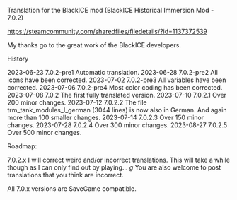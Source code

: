 Translation for the BlackICE mod (BlackICE Historical Immersion Mod - 7.0.2)

https://steamcommunity.com/sharedfiles/filedetails/?id=1137372539

My thanks go to the great work of the BlackICE developers.

History

2023-06-23		7.0.2-pre1		Automatic translation.
2023-06-28		7.0.2-pre2		All icons have been corrected.
2023-07-02		7.0.2-pre3		All variables have been corrected.
2023-07-06		7.0.2-pre4		Most color coding has been corrected.
2023-07-08		7.0.2			The first fully translated version.
2023-07-10		7.0.2.1			Over 200 minor changes.
2023-07-12		7.0.2.2			The file trm_tank_modules_l_german (3044 lines) is now also in German.
								And again more than 100 smaller changes.
2023-07-14		7.0.2.3 		Over 150 minor changes.
2023-07-28		7.0.2.4 		Over 300 minor changes.
2023-08-27		7.0.2.5			Over 500 minor changes.

Roadmap:

7.0.2.x I will correct weird and/or incorrect translations.
This will take a while though as I can only find out by playing... *g*
You are also welcome to post translations that you think are incorrect.

All 7.0.x versions are SaveGame compatible.